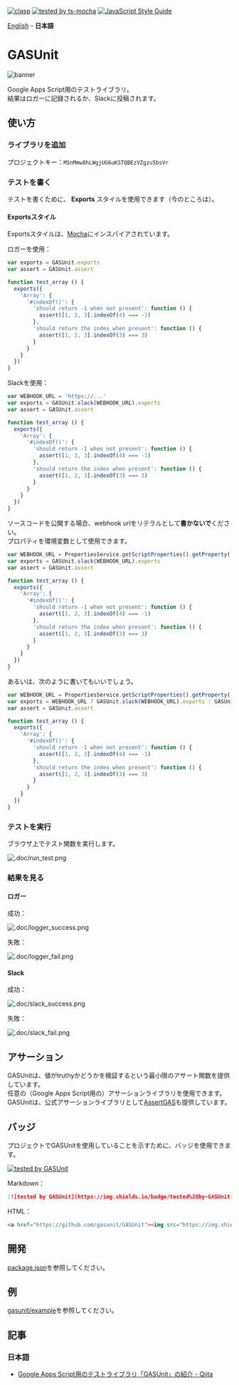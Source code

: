 [![clasp](https://img.shields.io/badge/built%20with-clasp-4285f4.svg)](https://github.com/google/clasp)
[![tested by ts-mocha](https://img.shields.io/badge/tested%20by-ts--mocha-%238d6748)](https://github.com/piotrwitek/ts-mocha)
[![JavaScript Style Guide](https://img.shields.io/badge/code_style-standard-brightgreen.svg)](https://standardjs.com)

[English](README.md) - **日本語**

# GASUnit
![banner](.doc/banner.png)

Google Apps Script用のテストライブラリ。  
結果はロガーに記録されるか、Slackに投稿されます。

## 使い方
### ライブラリを追加
プロジェクトキー：`MSnMmw8hLWgjUG6uKSTQBEzVZgzu5bsVr`

### テストを書く
テストを書くために、 **Exports** スタイルを使用できます（今のところは）。

#### Exportsスタイル
Exportsスタイルは、[Mocha](https://mochajs.org/#exports)にインスパイアされています。

ロガーを使用：

```js
var exports = GASUnit.exports
var assert = GASUnit.assert

function test_array () {
  exports({
    'Array': {
      '#indexOf()': {
        'should return -1 when not present': function () {
          assert([1, 2, 3].indexOf(4) === -1)
        },
        'should return the index when present': function () {
          assert([1, 2, 3].indexOf(3) === 3)
        }
      }
    }
  })
}
```

Slackを使用：

```js
var WEBHOOK_URL = 'https://...'
var exports = GASUnit.slack(WEBHOOK_URL).exports
var assert = GASUnit.assert

function test_array () {
  exports({
    'Array': {
      '#indexOf()': {
        'should return -1 when not present': function () {
          assert([1, 2, 3].indexOf(4) === -1)
        },
        'should return the index when present': function () {
          assert([1, 2, 3].indexOf(3) === 3)
        }
      }
    }
  })
}
```

ソースコードを公開する場合、webhook urlをリテラルとして**書かないで**ください。  
プロパティを環境変数として使用できます。

```js
var WEBHOOK_URL = PropertiesService.getScriptProperties().getProperty('WEBHOOK_URL')
var exports = GASUnit.slack(WEBHOOK_URL).exports
var assert = GASUnit.assert

function test_array () {
  exports({
    'Array': {
      '#indexOf()': {
        'should return -1 when not present': function () {
          assert([1, 2, 3].indexOf(4) === -1)
        },
        'should return the index when present': function () {
          assert([1, 2, 3].indexOf(3) === 3)
        }
      }
    }
  })
}
```

あるいは、次のように書いてもいいでしょう。

```js
var WEBHOOK_URL = PropertiesService.getScriptProperties().getProperty('WEBHOOK_URL')
var exports = WEBHOOK_URL ? GASUnit.slack(WEBHOOK_URL).exports : GASUnit.exports
var assert = GASUnit.assert

function test_array () {
  exports({
    'Array': {
      '#indexOf()': {
        'should return -1 when not present': function () {
          assert([1, 2, 3].indexOf(4) === -1)
        },
        'should return the index when present': function () {
          assert([1, 2, 3].indexOf(3) === 3)
        }
      }
    }
  })
}
```

### テストを実行
ブラウザ上でテスト関数を実行します。

![.doc/run_test.png](.doc/run_test.png)

### 結果を見る
#### ロガー
成功：

![.doc/logger_success.png](.doc/logger_success.png)

失敗：

![.doc/logger_fail.png](.doc/logger_fail.png)

#### Slack
成功：

![.doc/slack_success.png](.doc/slack_success.png)

失敗：

![.doc/slack_fail.png](.doc/slack_fail.png)

## アサーション
GASUnitは、値がtruthyかどうかを検証するという最小限のアサート関数を提供しています。  
任意の（Google Apps Script用の）アサーションライブラリを使用できます。  
GASUnitは、公式アサーションライブラリとして[AssertGAS](https://github.com/gasunit/AssertGAS)も提供しています。

## バッジ
プロジェクトでGASUnitを使用していることを示すために、バッジを使用できます。

[![tested by GASUnit](https://img.shields.io/badge/tested%20by-GASUnit-%234285F1)](https://github.com/gasunit/GASUnit)

Markdown：

```md
[![tested by GASUnit](https://img.shields.io/badge/tested%20by-GASUnit-%234285F1)](https://github.com/gasunit/GASUnit)
```

HTML：

```html
<a href="https://github.com/gasunit/GASUnit"><img src="https://img.shields.io/badge/tested%20by-GASUnit-%234285F1" alt="tested by GASUnit"></a>
```

## 開発
[package.json](package.json)を参照してください。

## 例
[gasunit/example](https://github.com/gasunit/example)を参照してください。

## 記事
### 日本語
* [Google Apps Script用のテストライブラリ「GASUnit」の紹介 - Qiita](https://qiita.com/munieru_jp/items/101ee00c6906847df750)
